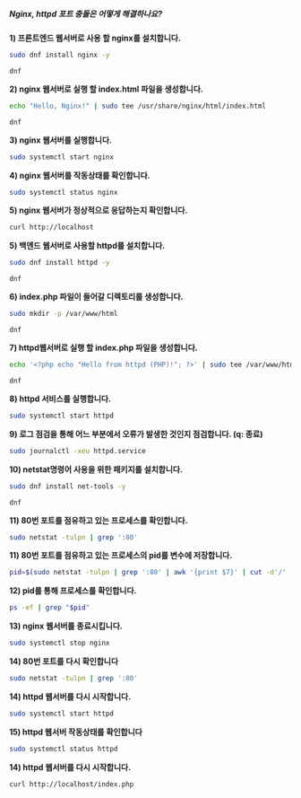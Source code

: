 ##### Nginx, httpd 포트 충돌은 어떻게 해결하나요? #####

**1) 프론트엔드 웹서버로 사용 할 nginx를 설치합니다.**
```bash
sudo dnf install nginx -y
```
```tech
dnf
```

**2) nginx 웹서버로 실행 할 index.html 파일을 생성합니다.**
```bash
echo "Hello, Nginx!" | sudo tee /usr/share/nginx/html/index.html
```
```tech
dnf
```

**3) nginx 웹서버를 실행합니다.**
```bash
sudo systemctl start nginx
```

**4) nginx 웹서버를 작동상태를 확인합니다.**
```bash
sudo systemctl status nginx
```

**5) nginx 웹서버가 정상적으로 응답하는지 확인합니다.**
```bash
curl http://localhost
```

**5) 백엔드 웹서버로 사용할 httpd를 설치합니다.**
```bash
sudo dnf install httpd -y
```
```tech
dnf
```

**6) index.php 파일이 들어갈 디렉토리를 생성합니다.**
```bash
sudo mkdir -p /var/www/html
```
```tech
dnf
```

**7) httpd웹서버로 실행 할 index.php 파일을 생성합니다.**
```bash
echo '<?php echo "Hello from httpd (PHP)!"; ?>' | sudo tee /var/www/html/index.php
```
```tech
dnf
```
**8) httpd 서비스를 실행합니다.**
```bash
sudo systemctl start httpd
```

**9) 로그 점검을 통해 어느 부분에서 오류가 발생한 것인지 점검합니다. (q: 종료)**
```bash
sudo journalctl -xeu httpd.service
```

**10) netstat명령어 사용을 위한 패키지를 설치합니다.**
```bash
sudo dnf install net-tools -y
```
```tech
dnf
```

**11) 80번 포트를 점유하고 있는 프로세스를 확인합니다.**
```bash
sudo netstat -tulpn | grep ':80'
```

**11) 80번 포트를 점유하고 있는 프로세스의 pid를 변수에 저장합니다.**
```bash
pid=$(sudo netstat -tulpn | grep ':80' | awk '{print $7}' | cut -d'/' -f1)
```

**12) pid를 통해 프로세스를 확인합니다.**
```bash
ps -ef | grep "$pid"
```

**13) nginx 웹서버를 종료시킵니다.**
```bash
sudo systemctl stop nginx
```

**14) 80번 포트를 다시 확인합니다**
```bash
sudo netstat -tulpn | grep ':80'
```

**14) httpd 웹서버를 다시 시작합니다.**
```bash
sudo systemctl start httpd
```

**15) httpd 웹서버 작동상태를 확인합니다**
```bash
sudo systemctl status httpd
```

**14) httpd 웹서버를 다시 시작합니다.**
```bash
curl http://localhost/index.php
```
